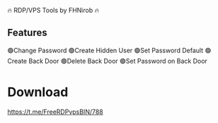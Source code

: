 🔥 RDP/VPS Tools by FHNirob 🔥

## Features
🟢Change Password
🟢Create Hidden User
🟢Set Password Default
🟢Create Back Door
🟢Delete Back Door
🟢Set Password on Back Door

# Download
https://t.me/FreeRDPvpsBIN/788
